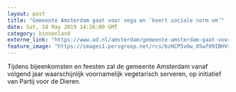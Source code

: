 ```yaml
---
layout: post
title: "Gemeente Amsterdam gaat voor vega en ‘keert sociale norm om’"
date: Sat, 18 May 2019 14:26:00 GMT
category: binnenland
externe_link: "https://www.ad.nl/amsterdam/gemeente-amsterdam-gaat-voor-vega-en-keert-sociale-norm-om~ada21c03/"
feature_image: "https://images1.persgroep.net/rcs/bzHCP5vOw_05wf09IBHVsmQ1j54/diocontent/112982573/_fitwidth/400/?appId=21791a8992982cd8da851550a453bd7f&quality=0.7"
---
```


Tijdens bijeenkomsten en feesten zal de gemeente Amsterdam vanaf volgend jaar waarschijnlijk voornamelijk vegetarisch serveren, op initiatief van Partij voor de Dieren.
